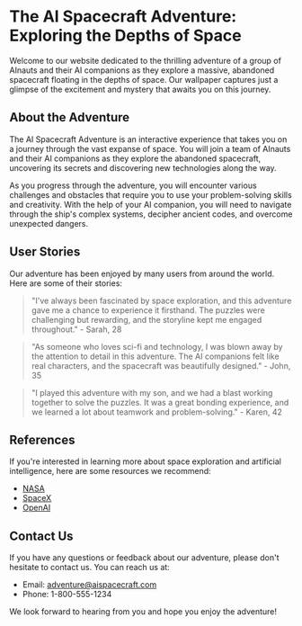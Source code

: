 <!--
Write me content for website with wallpaper which alt text is:

"A group of AInauts and their AI companions exploring a massive, abandoned spacecraft floating in the depths of space."

The name/title of the page should not be 1:1 copy of the alt text but rather a real content of the website which is using this wallpaper.

- Use markdown format
- Start with the heading
- The content should look like a real website
- Include real sections like references, contact, user stories, etc. use things relevant to the page purpose.
- Feel free to use structure like headings, bullets, numbering, blockquotes, paragraphs, horizontal lines, etc.
- You can use formatting like bold or _italic_
- You can include UTF-8 emojis
- Links should be only #hash anchors (and you can refer to the document itself)
- Do not include images
-->

<!--font:Montserrat-->

# The AI Spacecraft Adventure: Exploring the Depths of Space

Welcome to our website dedicated to the thrilling adventure of a group of AInauts and their AI companions as they explore a massive, abandoned spacecraft floating in the depths of space. Our wallpaper captures just a glimpse of the excitement and mystery that awaits you on this journey.

## About the Adventure

The AI Spacecraft Adventure is an interactive experience that takes you on a journey through the vast expanse of space. You will join a team of AInauts and their AI companions as they explore the abandoned spacecraft, uncovering its secrets and discovering new technologies along the way.

As you progress through the adventure, you will encounter various challenges and obstacles that require you to use your problem-solving skills and creativity. With the help of your AI companion, you will need to navigate through the ship's complex systems, decipher ancient codes, and overcome unexpected dangers.

## User Stories

Our adventure has been enjoyed by many users from around the world. Here are some of their stories:

> "I've always been fascinated by space exploration, and this adventure gave me a chance to experience it firsthand. The puzzles were challenging but rewarding, and the storyline kept me engaged throughout." - Sarah, 28

> "As someone who loves sci-fi and technology, I was blown away by the attention to detail in this adventure. The AI companions felt like real characters, and the spacecraft was beautifully designed." - John, 35

> "I played this adventure with my son, and we had a blast working together to solve the puzzles. It was a great bonding experience, and we learned a lot about teamwork and problem-solving." - Karen, 42

## References

If you're interested in learning more about space exploration and artificial intelligence, here are some resources we recommend:

-   [NASA](#nasa)
-   [SpaceX](#spacex)
-   [OpenAI](#openai)

## Contact Us

If you have any questions or feedback about our adventure, please don't hesitate to contact us. You can reach us at:

-   Email: [adventure@aispacecraft.com](mailto:adventure@aispacecraft.com)
-   Phone: 1-800-555-1234

We look forward to hearing from you and hope you enjoy the adventure!
